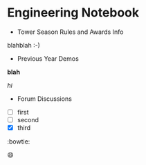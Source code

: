 # Engineering Notebook

- Tower Season Rules and Awards Info

blahblah
:-)

- Previous Year Demos

**blah**

_hi_

- Forum Discussions

- [ ] first
- [ ] second
- [x] third

:bowtie:

:smile:


